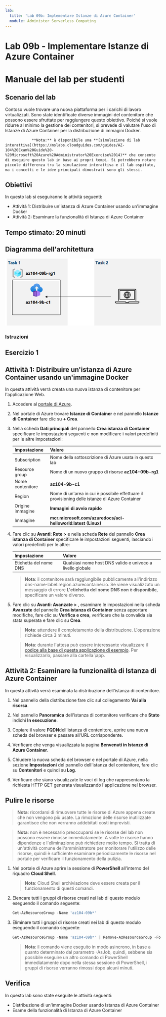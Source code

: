 ```yaml
---
lab:
  title: 'Lab 09b: Implementare Istanze di Azure Container'
  module: Administer Serverless Computing
---
```


# Lab 09b - Implementare Istanze di Azure Container
# Manuale del lab per studenti

## Scenario del lab

Contoso vuole trovare una nuova piattaforma per i carichi di lavoro virtualizzati. Sono state identificate diverse immagini del contenitore che possono essere sfruttate per raggiungere questo obiettivo. Poiché si vuole ridurre al minimo la gestione dei contenitori, si prevede di valutare l'uso di Istanze di Azure Container per la distribuzione di immagini Docker.

                **Nota:** è disponibile una **[simulazione di lab interattiva](https://mslabs.cloudguides.com/guides/AZ-104%20Exam%20Guide%20-%20Microsoft%20Azure%20Administrator%20Exercise%2014)** che consente di eseguire questo lab in base ai propri tempi. Si potrebbero notare piccole differenza tra la simulazione interattiva e il lab ospitato, ma i concetti e le idee principali dimostrati sono gli stessi. 

## Obiettivi

In questo lab si eseguiranno le attività seguenti:

- Attività 1: Distribuire un'istanza di Azure Container usando un'immagine Docker
- Attività 2: Esaminare la funzionalità di Istanza di Azure Container

## Tempo stimato: 20 minuti

## Diagramma dell'architettura

![image](../media/lab09b.png)

### Istruzioni

## Esercizio 1

## Attività 1: Distribuire un'istanza di Azure Container usando un'immagine Docker

In questa attività verrà creata una nuova istanza di contenitore per l'applicazione Web.

1. Accedere al [portale di Azure](https://portal.azure.com).

1. Nel portale di Azure trovare **Istanze di Container** e nel pannello **Istanze di Container** fare clic su **+ Crea**.

1. Nella scheda **Dati principali** del pannello **Crea istanza di Container** specificare le impostazioni seguenti e non modificare i valori predefiniti per le altre impostazioni:

    | Impostazione | Valore |
    | ---- | ---- |
    | Subscription | Nome della sottoscrizione di Azure usata in questo lab |
    | Resource group | Nome di un nuovo gruppo di risorse **az104-09b-rg1** |
    | Nome contenitore | **az104-9b-c1** |
    | Region | Nome di un'area in cui è possibile effettuare il provisioning delle istanze di Azure Container |
    | Origine immagine | **Immagini di avvio rapido** |
    | Immagine | **mcr.microsoft.com/azuredocs/aci-helloworld:latest (Linux)** |

1. Fare clic su **Avanti: Rete >** e nella scheda **Rete** del pannello **Crea istanza di Container** specificare le impostazioni seguenti, lasciando i valori predefiniti per le altre:

    | Impostazione | Valore |
    | --- | --- |
    | Etichetta del nome DNS | Qualsiasi nome host DNS valido e univoco a livello globale |

    >**Nota**: il contenitore sarà raggiungibile pubblicamente all'indirizzo dns-name-label.region.azurecontainer.io. Se viene visualizzato un messaggio di errore **L'etichetta del nome DNS non è disponibile**, specificare un valore diverso.

1. Fare clic su **Avanti: Avanzate >** , esaminare le impostazioni nella scheda **Avanzate** del pannello **Crea istanza di Container** senza apportare modifiche, fare clic su **Verifica e crea**, verificare che la convalida sia stata superata e fare clic su **Crea**.

    >**Nota**: attendere il completamento della distribuzione. L'operazione richiede circa 3 minuti.

    >**Nota**: durante l'attesa può essere interessante visualizzare il [codice alla base di questa applicazione di esempio](https://github.com/Azure-Samples/aci-helloworld). Per visualizzarlo, passare alla cartella \\app.

## Attività 2: Esaminare la funzionalità di Istanza di Azure Container

In questa attività verrà esaminata la distribuzione dell'istanza di contenitore.

1. Nel pannello della distribuzione fare clic sul collegamento **Vai alla risorsa**.

1. Nel pannello **Panoramica** dell'istanza di contenitore verificare che **Stato** indichi **In esecuzione**.

1. Copiare il valore **FQDN**dell'istanza di contenitore, aprire una nuova scheda del browser e passare all'URL corrispondente.

1. Verificare che venga visualizzata la pagina **Benvenuti in Istanze di Azure Container**.

1. Chiudere la nuova scheda del browser e nel portale di Azure, nella sezione **Impostazioni** del pannello dell'istanza del contenitore, fare clic su **Contenitori** e quindi su **Log**.

1. Verificare che siano visualizzate le voci di log che rappresentano la richiesta HTTP GET generata visualizzando l'applicazione nel browser.

## Pulire le risorse

>**Nota**: ricordarsi di rimuovere tutte le risorse di Azure appena create che non vengono più usate. La rimozione delle risorse inutilizzate garantisce che non verranno addebitati costi imprevisti.

>**Nota**: non è necessario preoccuparsi se le risorse del lab non possono essere rimosse immediatamente. A volte le risorse hanno dipendenze e l'eliminazione può richiedere molto tempo. Si tratta di un'attività comune dell'amministratore per monitorare l'utilizzo delle risorse, quindi è sufficiente esaminare periodicamente le risorse nel portale per verificare il funzionamento della pulizia. 

1. Nel portale di Azure aprire la sessione di **PowerShell** all'interno del riquadro **Cloud Shell**.

    >**Nota**: Cloud Shell archiviazione deve essere creata per il funzionamento di questi comandi. 

1. Elencare tutti i gruppi di risorse creati nei lab di questo modulo eseguendo il comando seguente:

   ```powershell
   Get-AzResourceGroup -Name 'az104-09b*'
   ```

1. Eliminare tutti i gruppi di risorse creati nei lab di questo modulo eseguendo il comando seguente:

   ```powershell
   Get-AzResourceGroup -Name 'az104-09b*' | Remove-AzResourceGroup -Force -AsJob
   ```

    >**Nota**: il comando viene eseguito in modo asincrono, in base a quanto determinato dal parametro -AsJob, quindi, sebbene sia possibile eseguire un altro comando di PowerShell immediatamente dopo nella stessa sessione di PowerShell, i gruppi di risorse verranno rimossi dopo alcuni minuti.

## Verifica

In questo lab sono state eseguite le attività seguenti:

- Distribuzione di un'immagine Docker usando Istanza di Azure Container
- Esame della funzionalità di Istanza di Azure Container
